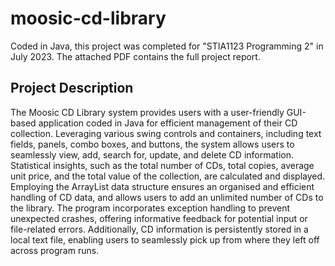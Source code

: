 # moosic-cd-library

Coded in Java, this project was completed for "STIA1123 Programming 2" in July 2023. The attached PDF contains the full project report.

## Project Description

The Moosic CD Library system provides users with a user-friendly GUI-based application coded in Java for efficient management of their CD collection. Leveraging various swing controls and containers, including text fields, panels, combo boxes, and buttons, the system allows users to seamlessly view, add, search for, update, and delete CD information. Statistical insights, such as the total number of CDs, total copies, average unit price, and the total value of the collection, are calculated and displayed. Employing the ArrayList data structure ensures an organised and efficient handling of CD data, and allows users to add an unlimited number of CDs to the library. The program incorporates exception handling to prevent unexpected crashes, offering informative feedback for potential input or file-related errors. Additionally, CD information is persistently stored in a local text file, enabling users to seamlessly pick up from where they left off across program runs.
